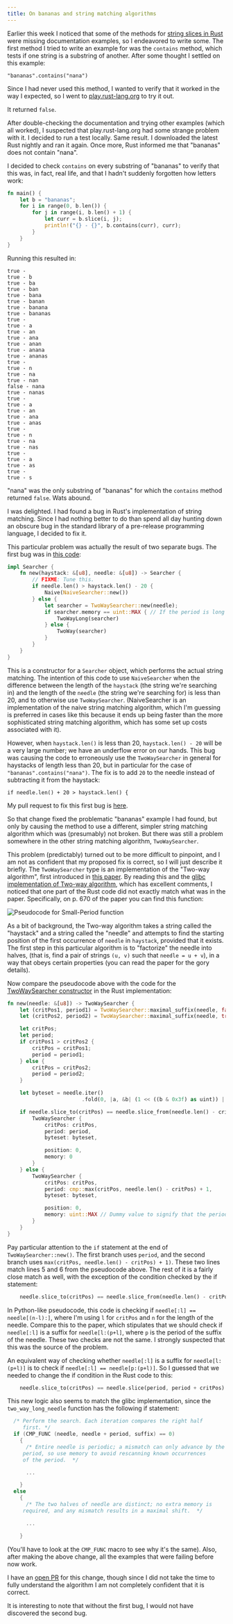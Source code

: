 ```yaml
---
title: On bananas and string matching algorithms
---
```


Earlier this week I noticed that some of the methods for [string slices in Rust](http://static.rust-lang.org/doc/master/std/str/trait.StrSlice.html) were missing documentation examples, so I endeavored to write some. The first method I tried to write an example for was the `contains` method, which tests if one string is a substring of another. After some thought I settled on this example:

    "bananas".contains("nana")

Since I had never used this method, I wanted to verify that it worked in the way I expected, so I went to [play.rust-lang.org](http://play.rust-lang.org/) to try it out.

It returned `false`.

After double-checking the documentation and trying other examples (which all worked), I suspected that play.rust-lang.org had some strange problem with it. I decided to run a test locally. Same result. I downloaded the latest Rust nightly and ran it again. Once more, Rust informed me that "bananas" does not contain "nana".

I decided to check `contains` on every substring of "bananas" to verify that this was, in fact, real life, and that I hadn't suddenly forgotten how letters work:

```rust
fn main() {
    let b = "bananas";
    for i in range(0, b.len()) {
        for j in range(i, b.len() + 1) {
            let curr = b.slice(i, j);
            println!("{} - {}", b.contains(curr), curr);
        }
    }
}
```

Running this resulted in:

    true - 
    true - b
    true - ba
    true - ban
    true - bana
    true - banan
    true - banana
    true - bananas
    true - 
    true - a
    true - an
    true - ana
    true - anan
    true - anana
    true - ananas
    true - 
    true - n
    true - na
    true - nan
    false - nana
    true - nanas
    true - 
    true - a
    true - an
    true - ana
    true - anas
    true - 
    true - n
    true - na
    true - nas
    true - 
    true - a
    true - as
    true - 
    true - s

"nana" was the only substring of "bananas" for which the `contains` method returned `false`. Wats abound.

I was delighted. I had found a bug in Rust's implementation of string matching. Since I had nothing better to do than spend all day hunting down an obscure bug in the standard library of a pre-release programming language, I decided to fix it.

This particular problem was actually the result of two separate bugs. The first bug was in [this code](https://github.com/rust-lang/rust/blob/c88feffde4f5043adf07a6837026f228e20b67e6/src/libcore/str.rs#L562-L576):

```rust
impl Searcher {
    fn new(haystack: &[u8], needle: &[u8]) -> Searcher {
        // FIXME: Tune this.
        if needle.len() > haystack.len() - 20 {
            Naive(NaiveSearcher::new())
        } else {
            let searcher = TwoWaySearcher::new(needle);
            if searcher.memory == uint::MAX { // If the period is long
                TwoWayLong(searcher)
            } else {
                TwoWay(searcher)
            }
        }
    }
}
```

This is a constructor for a `Searcher` object, which performs the actual string matching. The intention of this code to use `NaiveSearcher` when the difference between the length of the `haystack` (the string we're searching in) and the length of the `needle` (the string we're searching for) is less than 20, and to otherwise use `TwoWaySearcher`. (NaiveSearcher is an implementation of the naive string matching algorithm, which I'm guessing is preferred in cases like this because it ends up being faster than the more sophisticated string matching algorithm, which has some set up costs associated with it).

However, when `haystack.len()` is less than 20, `haystack.len() - 20` will be a very large number; we have an underflow error on our hands. This bug was causing the code to erroneously use the `TwoWaySearcher` in general for haystacks of length less than 20, but in particular for the case of `"bananas".contains("nana")`. The fix is to add `20` to the needle instead of subtracting it from the haystack:

    if needle.len() + 20 > haystack.len() {

My pull request to fix this first bug is [here](https://github.com/rust-lang/rust/pull/16590).

So that change fixed the problematic "bananas" example I had found, but only by causing the method to use a different, simpler string matching algorithm which was (presumably) not broken. But there was still a problem somewhere in the other string matching algorithm, `TwoWaySearcher`.

This problem (predictably) turned out to be more difficult to pinpoint, and I am not as confident that my proposed fix is correct, so I will just describe it briefly. The `TwoWaySearcher` type is an implementation of the "Two-way algorithm", first introduced in [this paper](http://www-igm.univ-mlv.fr/~mac/Articles-PDF/CP-1991-jacm.pdf). By reading this and the [glibc implementation of Two-way algorithm](https://sourceware.org/git/?p=glibc.git;a=blob_plain;f=string/str-two-way.h;hb=HEAD), which has excellent comments, I noticed that one part of the Rust code did not exactly match what was in the paper. Specifically, on p. 670 of the paper you can find this function:

![Pseudocode for Small-Period function](small_period_pseudocode.png)

As a bit of background, the Two-way algorithm takes a string called the "haystack" and a string called the "needle" and attempts to find the starting position of the first occurrence of `needle` in `haystack`, provided that it exists. The first step in this particular algorithm is to "factorize" the needle into halves, (that is, find a pair of strings `(u, v)` such that `needle = u + v`), in a way that obeys certain properties (you can read the paper for the gory details).

Now compare the pseudocode above with the code for the [TwoWaySearcher constructor](https://github.com/rust-lang/rust/blob/c88feffde4f5043adf07a6837026f228e20b67e6/src/libcore/str.rs#L423-L459) in the Rust implementation:

```rust
fn new(needle: &[u8]) -> TwoWaySearcher {
    let (critPos1, period1) = TwoWaySearcher::maximal_suffix(needle, false);
    let (critPos2, period2) = TwoWaySearcher::maximal_suffix(needle, true);

    let critPos;
    let period;
    if critPos1 > critPos2 {
        critPos = critPos1;
        period = period1;
    } else {
        critPos = critPos2;
        period = period2;
    }

    let byteset = needle.iter()
                        .fold(0, |a, &b| (1 << ((b & 0x3f) as uint)) | a);

    if needle.slice_to(critPos) == needle.slice_from(needle.len() - critPos) {
        TwoWaySearcher {
            critPos: critPos,
            period: period,
            byteset: byteset,

            position: 0,
            memory: 0
        }
    } else {
        TwoWaySearcher {
            critPos: critPos,
            period: cmp::max(critPos, needle.len() - critPos) + 1,
            byteset: byteset,

            position: 0,
            memory: uint::MAX // Dummy value to signify that the period is long
        }
    }
}
```

Pay particular attention to the `if` statement at the end of `TwoWaySearcher::new()`. The first branch uses `period`, and the second branch uses `max(critPos, needle.len() - critPos) + 1)`. These two lines match lines 5 and 6 from the pseudocode above. The rest of it is a fairly close match as well, with the exception of the condition checked by the if statement:

```rust
    needle.slice_to(critPos) == needle.slice_from(needle.len() - critPos)
```

In Python-like pseudocode, this code is checking if `needle[:l] == needle[(n-l):]`, where I'm using `l` for `critPos` and `n` for the length of the needle. Compare this to the paper, which stipulates that we should check if `needle[:l]` is a suffix for `needle[l:(p+l]`, where `p` is the period of the suffix of the needle. These two checks are not the same. I strongly suspected that this was the source of the problem.

An equivalent way of checking whether `needle[:l]` is a suffix for `needle[l:(p+l)]` is to check if `needle[:l] == needle[p:(p+l)]`. So I guessed that we needed to change the if condition in the Rust code to this:

```rust
    needle.slice_to(critPos) == needle.slice(period, period + critPos)
```

This new logic also seems to match the glibc implementation, since the `two_way_long_needle` function has the following if statement:


```c
  /* Perform the search. Each iteration compares the right half
     first. */
  if (CMP_FUNC (needle, needle + period, suffix) == 0)
    {
      /* Entire needle is periodic; a mismatch can only advance by the
	 period, so use memory to avoid rescanning known occurrences
	 of the period.  */

      ...

    }
  else
    {
      /* The two halves of needle are distinct; no extra memory is
	 required, and any mismatch results in a maximal shift.  */

      ...

    }
```

(You'll have to look at the `CMP_FUNC` macro to see why it's the same). Also, after making the above change, all the examples that were failing before now work.

I have an [open PR](https://github.com/rust-lang/rust/pull/16612) for this change, though since I did not take the time to fully understand the algorithm I am not completely confident that it is correct.

It is interesting to note that without the first bug, I would not have discovered the second bug.
